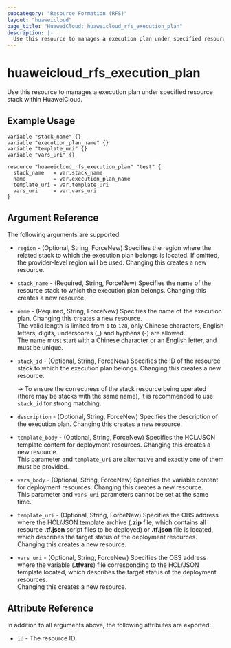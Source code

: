 ```yaml
---
subcategory: "Resource Formation (RFS)"
layout: "huaweicloud"
page_title: "HuaweiCloud: huaweicloud_rfs_execution_plan"
description: |-
  Use this resource to manages a execution plan under specified resource stack within HuaweiCloud.
---
```


# huaweicloud_rfs_execution_plan

Use this resource to manages a execution plan under specified resource stack within HuaweiCloud.

## Example Usage

```hcl
variable "stack_name" {}
variable "execution_plan_name" {}
variable "template_uri" {}
variable "vars_uri" {}

resource "huaweicloud_rfs_execution_plan" "test" {
  stack_name   = var.stack_name
  name         = var.execution_plan_name
  template_uri = var.template_uri
  vars_uri     = var.vars_uri
}
```

## Argument Reference

The following arguments are supported:

* `region` - (Optional, String, ForceNew) Specifies the region where the related stack to which the execution plan belongs
  is located. If omitted, the provider-level region will be used.
  Changing this creates a new resource.

* `stack_name` - (Required, String, ForceNew) Specifies the name of the resource stack to which the execution plan belongs.
  Changing this creates a new resource.
  
* `name` - (Required, String, ForceNew) Specifies the name of the execution plan.
  Changing this creates a new resource.  
  The valid length is limited from `1` to `128`, only Chinese characters, English letters, digits, underscores (_) and
  hyphens (-) are allowed.  
  The name must start with a Chinese character or an English letter, and must be unique.

* `stack_id` - (Optional, String, ForceNew) Specifies the ID of the resource stack to which the execution plan belongs.
  Changing this creates a new resource.

  -> To ensure the correctness of the stack resource being operated (there may be stacks with the same name), it is
     recommended to use `stack_id` for strong matching.

* `description` - (Optional, String, ForceNew) Specifies the description of the execution plan.
  Changing this creates a new resource.

* `template_body` - (Optional, String, ForceNew) Specifies the HCL/JSON template content for deployment resources.
  Changing this creates a new resource.  
  This parameter and `template_uri` are alternative and exactly one of them must be provided.

* `vars_body` - (Optional, String, ForceNew) Specifies the variable content for deployment resources.
  Changing this creates a new resource.  
  This parameter and `vars_uri` parameters cannot be set at the same time.

* `template_uri` - (Optional, String, ForceNew) Specifies the OBS address where the HCL/JSON template archive (**.zip** file,
  which contains all resource **.tf.json** script files to be deployed) or **.tf.json** file is located, which describes
  the target status of the deployment resources.  
  Changing this creates a new resource.

* `vars_uri` - (Optional, String, ForceNew) Specifies the OBS address where the variable (**.tfvars**) file corresponding
  to the HCL/JSON template located, which describes the target status of the deployment resources.  
  Changing this creates a new resource.

## Attribute Reference

In addition to all arguments above, the following attributes are exported:

* `id` - The resource ID.
